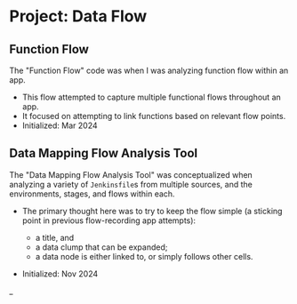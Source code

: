 # Project: Data Flow

## Function Flow

The "Function Flow" code was when I was analyzing function flow within an app.

- This flow attempted to capture multiple functional flows throughout an app.
- It focused on attempting to link functions based on relevant flow points.
- Initialized: Mar 2024

## Data Mapping Flow Analysis Tool

The "Data Mapping Flow Analysis Tool" was conceptualized when analyzing a variety of `Jenkinsfile`s from multiple sources, and the environments, stages, and flows within each.

- The primary thought here was to try to keep the flow simple (a sticking point in previous flow-recording app attempts):
  - a title, and 
  - a data clump that can be expanded;
  - a data node is either linked to, or simply follows other cells.

- Initialized: Nov 2024

_
